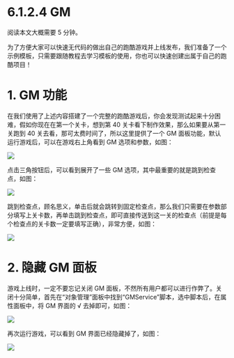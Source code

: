 # 6.1.2.4 GM

阅读本文大概需要 5 分钟。

为了方便大家可以快速无代码的做出自己的跑酷游戏并上线发布，我们准备了一个示例模板，只需要跟随教程去学习模板的使用，你也可以快速创建出属于自己的跑酷项目！

# 1. GM 功能

在我们使用了上述内容搭建了一个完整的跑酷游戏后，你会发现测试起来十分困难，假如你现在在第一个关卡，想到第 40 关卡看下制作效果，那么如果要从第一关跑到 40 关去看，那可太费时间了，所以这里提供了一个 GM 面板功能，默认运行游戏后，可以在游戏右上角看到 GM 选项和参数，如图：

![](https://wstatic-a1.233leyuan.com/productdocs/static/boxcnVWMyYdbvUWXERwmstc8Ied.png)

点击三角按钮后，可以看到展开了一些 GM 选项，其中最重要的就是跳到检查点，如图：

![](https://wstatic-a1.233leyuan.com/productdocs/static/boxcnIqyfkY7yKfQw9xBD7gHSyd.png)

跳到检查点，顾名思义，单击后就会跳转到固定检查点，那么我们只需要在参数部分填写上关卡数，再单击跳到检查点，即可直接传送到这一关的检查点（前提是每个检查点的关卡数一定要填写正确），非常方便，如图：

![](https://wstatic-a1.233leyuan.com/productdocs/static/boxcnPC8WobhpsFBRsvuNyW1QWd.gif)

# 2. 隐藏 GM 面板

游戏上线时，一定不要忘记关闭 GM 面板，不然所有用户都可以进行作弊了。关闭十分简单，首先在“对象管理”面板中找到“GMService”脚本，选中脚本后，在属性面板中，将 GM 界面的 √ 去掉即可，如图：

![](https://wstatic-a1.233leyuan.com/productdocs/static/boxcnAmwTdKvQqKHvLm9GQE9wic.png)

再次运行游戏，可以看到 GM 界面已经隐藏掉了，如图：

![](https://wstatic-a1.233leyuan.com/productdocs/static/boxcncKVONOhgyK37HySAcPT8pd.png)
